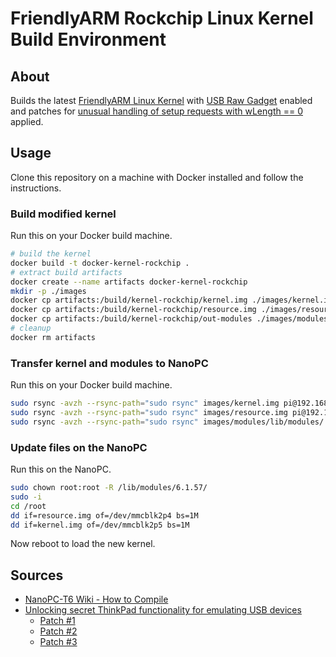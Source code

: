 # FriendlyARM Rockchip Linux Kernel Build Environment

## About

Builds the latest [FriendlyARM Linux Kernel](https://github.com/friendlyarm/kernel-rockchip) with [USB Raw Gadget](https://docs.kernel.org/usb/raw-gadget.html) enabled and patches for [unusual handling of setup requests with wLength == 0](https://lore.kernel.org/linux-usb/CA+fCnZcQSYy63ichdivAH5-fYvN2UMzTtZ--h=F6nK0jfVou3Q@mail.gmail.com/T/#u) applied.

## Usage

Clone this repository on a machine with Docker installed and follow  the instructions.

### Build modified kernel

Run this on your Docker build machine.

```bash
# build the kernel
docker build -t docker-kernel-rockchip .
# extract build artifacts
docker create --name artifacts docker-kernel-rockchip
mkdir -p ./images
docker cp artifacts:/build/kernel-rockchip/kernel.img ./images/kernel.img
docker cp artifacts:/build/kernel-rockchip/resource.img ./images/resource.img
docker cp artifacts:/build/kernel-rockchip/out-modules ./images/modules
# cleanup
docker rm artifacts
```

### Transfer kernel and modules to NanoPC

Run this on your Docker build machine.

```bash
sudo rsync -avzh --rsync-path="sudo rsync" images/kernel.img pi@192.168.2.126:/root/
sudo rsync -avzh --rsync-path="sudo rsync" images/resource.img pi@192.168.2.126:/root/
sudo rsync -avzh --rsync-path="sudo rsync" images/modules/lib/modules/ pi@192.168.2.126:/lib/modules/
```

### Update files on the NanoPC

Run this on the NanoPC.

```bash
sudo chown root:root -R /lib/modules/6.1.57/
sudo -i
cd /root
dd if=resource.img of=/dev/mmcblk2p4 bs=1M
dd if=kernel.img of=/dev/mmcblk2p5 bs=1M
```

Now reboot to load the new kernel.

## Sources

- [NanoPC-T6 Wiki - How to Compile](https://wiki.friendlyelec.com/wiki/index.php/NanoPC-T6#How_to_Compile)
- [Unlocking secret ThinkPad functionality for emulating USB devices](https://xairy.io/articles/thinkpad-xdci)
  - [Patch #1](https://git.kernel.org/pub/scm/linux/kernel/git/torvalds/linux.git/commit/?id=3551ff7c5cfff4dc27fdcd14fa286edc08d78088)
  - [Patch #2](https://git.kernel.org/pub/scm/linux/kernel/git/torvalds/linux.git/commit/?id=fc85c59b85d111f51b58ecf08485fa74ac5471cd)
  - [Patch #3](https://git.kernel.org/pub/scm/linux/kernel/git/torvalds/linux.git/commit/?id=cf9f7a6ee7b1f53f9ae13da55585b7d16aee2460)